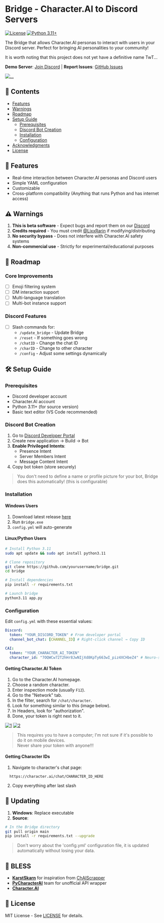 # Bridge - Character.AI to Discord Servers

[![License](https://img.shields.io/badge/License-MIT-blue.svg)](https://opensource.org/licenses/MIT)
[![Python 3.11+](https://img.shields.io/badge/Python-3.11%2B-green.svg)](https://www.python.org/downloads/)

The Bridge that allows Character.AI personas to interact with users in your Discord server. Perfect for bringing AI personalities to your community!

It is worth noting that this project does not yet have a definitive name TwT...

**Demo Server**: [Join Discord](https://discord.gg/pPSk2g8YX2) | **Report Issues**: [GitHub Issues](https://github.com/LixxRarin/CharacterAI-Discord-Bridge/issues)

<a href="https://ibb.co/kRLnXxq"><img src="https://i.ibb.co/XhnBtbF/Captura-de-tela-2025-02-02-141343.png" alt="..." border="0"></a>

## 📌 Contents
- [Features](#-features) 
- [Warnings](#-warnings)
- [Roadmap](#-roadmap)
- [Setup Guide](#-setup-guide)
  - [Prerequisites](#prerequisites)
  - [Discord Bot Creation](#discord-bot-creation)
  - [Installation](#installation)
  - [Configuration](#configuration)
- [Acknowledgments](#-BLESS)
- [License](#-license)

## 🌟 Features
- Real-time interaction between Character.AI personas and Discord users
- Simple YAML configuration
- Customizable
- Cross-platform compatibility (Anything that runs Python and has internet access)

## ⚠️ Warnings
1. **This is beta software** - Expect bugs and report them on our [Discord](#)
2. **Credits required** - You must credit [@LixxRarin](https://github.com/LixxRarin) if modifying/distributing
3. **No security bypass** - Does not interfere with Character.AI safety systems
4. **Non-commercial use** - Strictly for experimental/educational purposes

## 🚧 Roadmap
### Core Improvements
- [ ] Emoji filtering system
- [ ] DM interaction support
- [ ] Multi-language translation
- [ ] Multi-bot instance support

### Discord Features
- [ ] Slash commands for:
  - `/update_bridge` - Update Bridge
  - `/reset` - If something goes wrong
  - `/chatID` - Change the chat ID
  - `/charID` - Change to other character
  - `/config` - Adjust some settings dynamically

## 🛠️ Setup Guide

### Prerequisites
- Discord developer account
- Character.AI account
- Python 3.11+ (for source version)
- Basic text editor (VS Code recommended)

### Discord Bot Creation
1. Go to [Discord Developer Portal](https://discord.com/developers/applications)
2. Create new application → Build → Bot
3. **Enable Privileged Intents**:
   - Presence Intent
   - Server Members Intent 
   - Message Content Intent
4. Copy bot token (store securely)

> You don't need to define a name or profile picture for your bot, Bridge does this automatically! (this is configurable)

### Installation

#### Windows Users
1. Download latest release [here](https://github.com/LixxRarin/CharacterAI-Discord-Bridge/releases)
2. Run `Bridge.exe`
3. `config.yml` will auto-generate

#### Linux/Python Users
```bash
# Install Python 3.11
sudo apt update && sudo apt install python3.11

# Clone repository
git clone https://github.com/yourusername/bridge.git
cd bridge

# Install dependencies
pip install -r requirements.txt

# Launch bridge
python3.11 app.py
```

### Configuration
Edit `config.yml` with these essential values:

```yaml
Discord:
  token: "YOUR_DISCORD_TOKEN" # From developer portal
  channel_bot_chat: [CHANNEL_ID] # Right-click channel → Copy ID

CAI:
  token: "YOUR_CHARACTER_AI_TOKEN"
  character_id: "7OQWCw72T2hHr8JwNIjXd8KpTy663wI_piz4XCHbeZ4" # Neuro-sama example
```
#### Getting Character.AI Token

1. Go to the Character.AI homepage.  
2. Choose a random character.  
3. Enter inspection mode (usually ```F12```).  
4. Go to the "Network" tab.  
5. In the filter, search for ```/chat/character```.  
6. Look for something similar to this (image below).  
7. In Headers, look for "authorization".  
8. Done, your token is right next to it. 

 <a href="https://ibb.co/RkqGHn5q"><img src="https://i.ibb.co/ycrmsT3r/1.png" alt="1" border="0"></a>
<a href="https://ibb.co/yBSwQLNp"><img src="https://i.ibb.co/2YNDkXFS/2.png" alt="2" border="0"></a>

> This requires you to have a computer; I'm not sure if it's possible to do it on mobile devices.  
Never share your token with anyone!!!

#### Getting Character IDs
1. Navigate to character's chat page:
 ```
   https://character.ai/chat/CHARACTER_ID_HERE
   ```
2. Copy everything after last slash

## 🔄 Updating
1. **Windows**: Replace executable
2. **Source**: 
```bash
# In the Bridge directory
git pull origin main
pip install -r requirements.txt --upgrade
```
> Don't worry about the 'config.yml' configuration file, it is updated automatically without losing your data.

## 🙏 BLESS
- **[KarstSkarn](https://github.com/KarstSkarn)** for inspiration from [ChAIScrapper](https://github.com/KarstSkarn/ChAIScrapper)
- **[PyCharacterAI](https://github.com/pycharacterai)** team for unofficial API wrapper
- **[Character.AI](https://character.ai/)**

## 📜 License
MIT License - See [LICENSE](LICENSE) for details. 